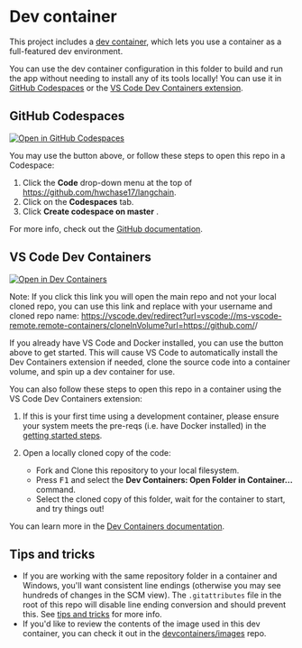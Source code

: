 # Dev container

This project includes a [dev container](https://containers.dev/), which lets you use a container as a full-featured dev environment.

You can use the dev container configuration in this folder to build and run the app without needing to install any of its tools locally! You can use it in [GitHub Codespaces](https://github.com/features/codespaces) or the [VS Code Dev Containers extension](https://marketplace.visualstudio.com/items?itemName=ms-vscode-remote.remote-containers).

## GitHub Codespaces
[![Open in GitHub Codespaces](https://github.com/codespaces/badge.svg)](https://codespaces.new/hwchase17/langchain)

You may use the button above, or follow these steps to open this repo in a Codespace:
1. Click the **Code** drop-down menu at the top of https://github.com/hwchase17/langchain.
1. Click on the **Codespaces** tab.
1. Click **Create codespace on master** .

For more info, check out the [GitHub documentation](https://docs.github.com/en/free-pro-team@latest/github/developing-online-with-codespaces/creating-a-codespace#creating-a-codespace).
  
## VS Code Dev Containers
[![Open in Dev Containers](https://img.shields.io/static/v1?label=Dev%20Containers&message=Open&color=blue&logo=visualstudiocode)](https://vscode.dev/redirect?url=vscode://ms-vscode-remote.remote-containers/cloneInVolume?url=https://github.com/langchain-ai/langchain)

Note: If you click this link you will open the main repo and not your local cloned repo, you can use this link and replace with your username and cloned repo name: 
https://vscode.dev/redirect?url=vscode://ms-vscode-remote.remote-containers/cloneInVolume?url=https://github.com/<yourusername>/<yourclonedreponame>


If you already have VS Code and Docker installed, you can use the button above to get started. This will cause VS Code to automatically install the Dev Containers extension if needed, clone the source code into a container volume, and spin up a dev container for use.

You can also follow these steps to open this repo in a container using the VS Code Dev Containers extension:

1. If this is your first time using a development container, please ensure your system meets the pre-reqs (i.e. have Docker installed) in the [getting started steps](https://aka.ms/vscode-remote/containers/getting-started).

2. Open a locally cloned copy of the code:

   - Fork and Clone this repository to your local filesystem.
   - Press <kbd>F1</kbd> and select the **Dev Containers: Open Folder in Container...** command.
   - Select the cloned copy of this folder, wait for the container to start, and try things out!

You can learn more in the [Dev Containers documentation](https://code.visualstudio.com/docs/devcontainers/containers).

## Tips and tricks

* If you are working with the same repository folder in a container and Windows, you'll want consistent line endings (otherwise you may see hundreds of changes in the SCM view). The `.gitattributes` file in the root of this repo will disable line ending conversion and should prevent this. See [tips and tricks](https://code.visualstudio.com/docs/devcontainers/tips-and-tricks#_resolving-git-line-ending-issues-in-containers-resulting-in-many-modified-files) for more info.
* If you'd like to review the contents of the image used in this dev container, you can check it out in the [devcontainers/images](https://github.com/devcontainers/images/tree/main/src/python) repo.
